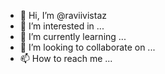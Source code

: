 - 👋 Hi, I’m @raviivistaz
- 👀 I’m interested in ...
- 🌱 I’m currently learning ...
- 💞️ I’m looking to collaborate on ...
- 📫 How to reach me ...

<!---
raviivistaz/raviivistaz is a ✨ special ✨ repository because its `README.md` (this file) appears on your GitHub profile.
You can click the Preview link to take a look at your changes.
--->
